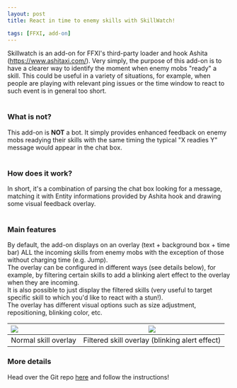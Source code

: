 ```yaml
---
layout: post
title: React in time to enemy skills with SkillWatch!

tags: [FFXI, add-on]
---
```



Skillwatch is an add-on for FFXI's third-party loader and hook Ashita (<a href="https://www.ashitaxi.com/" target="_blank">https://www.ashitaxi.com/</a>).
Very simply, the purpose of this add-on is to have a clearer way to identify the moment when enemy mobs "ready" a skill.
This could be useful in a variety of situations, for example, when people are playing with relevant ping issues or the time window to react to such event is in general too short.
<br><br>

### What is not?
This add-on is <b>NOT</b> a bot. It simply provides enhanced feedback on enemy mobs readying their skills with the same timing the typical "X readies Y" message would appear in the chat box.
<br><br>

### How does it work?
In short, it's a combination of parsing the chat box looking for a message, matching it with Entity informations provided by Ashita hook and drawing some visual feedback overlay.
<br><br>

### Main features
By default, the add-on displays on an overlay (text +  background box + time bar) ALL the incoming skills from enemy mobs with the exception of those without charging time (e.g. Jump).\
The overlay can be configured in different ways (see details below), for example, by filtering certain skills to add a blinking alert effect to the overlay when they are incoming.\
It is also possible to just display the filtered skills (very useful to target specific skill to which you'd like to react with a stun!).\
The overlay has different visual options such as size adjustment, repositioning, blinking color, etc.

<img src="/ElfyLab/img/overlay1fixed.gif"/>  | <img src="/ElfyLab/img/overlay2.gif"/>
:------------------|------------------
Normal skill overlay | Filtered skill overlay (blinking alert effect)



### More details
Head over the Git repo <a href="https://github.com/ariel-logos/SkillWatch/" target="_blank">here</a> and follow the instructions!
